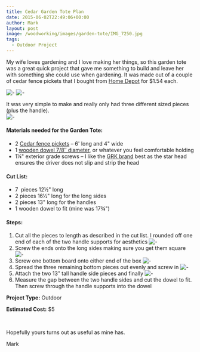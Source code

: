```yaml
---
title: Cedar Garden Tote Plan
date: 2015-06-02T22:49:06+00:00
author: Mark
layout: post
image: /woodworking/images/garden-tote/IMG_7250.jpg
tags:
  - Outdoor Project
---
```


My wife loves gardening and I love making her things, so this garden tote was a great quick project that gave me something to build and leave her with something she could use when gardening. It was made out of a couple of cedar fence pickets that I bought from [Home Depot](http://www.homedepot.com/p/Alta-Forest-Products-5-8-in-x-3-1-2-in-x-6-ft-Western-Red-Cedar-Flat-Top-Fence-Picket-63006/205757683) for $1.54 each.

![-](images/garden-tote/IMG_7572.jpg)
![-](images/garden-tote/IMG_7573.jpg)

It was very simple to make and really only had three different sized pieces (plus the handle).  
![-](images/garden-tote/Garden-Tote2.jpg)

#### Materials needed for the Garden Tote:

- 2 [Cedar fence pickets](http://www.homedepot.com/p/Alta-Forest-Products-5-8-in-x-3-1-2-in-x-6-ft-Western-Red-Cedar-Flat-Top-Fence-Picket-63006/205757683) – 6' long and 4" wide
- 1 [wooden dowel 7/8″ diameter](http://www.homedepot.com/p/Unbranded-6414U-7-8-in-x-7-8-in-x-48-in-Hardwood-Round-Dowel-10001807/203334067), or whatever you feel comfortable holding
- 1¼" exterior grade screws – I like the [GRK brand](https://amzn.to/3kZOWlK) best as the star head ensures the driver does not slip and strip the head

#### Cut List:

- 7  pieces 12½" long
- 2 pieces 16½" long for the long sides
- 2 pieces 13" long for the handles
- 1 wooden dowel to fit (mine was 17¾")

#### Steps:

1. Cut all the pieces to length as described in the cut list. I rounded off one end of each of the two handle supports for aesthetics
   ![-](images/garden-tote/Garden-Tote-step-2.jpg)
2. Screw the ends onto the long sides making sure you get them square
   ![-](images/garden-tote/Garden-Tote-step-3.jpg)
3. Screw one bottom board onto either end of the box
   ![-](images/garden-tote/Garden-Tote-step-4.jpg)
4. Spread the three remaining bottom pieces out evenly and screw in
   ![-](images/garden-tote/Garden-Tote-step-5.jpg)
5. Attach the two 13&#8243; tall handle side pieces and finally
   ![-](images/garden-tote/Garden-Tote2.jpg)
6. Measure the gap between the two handle sides and cut the dowel to fit. Then screw through the handle supports into the dowel

**Project Type:** Outdoor

**Estimated Cost:** $5

&nbsp;

Hopefully yours turns out as useful as mine has.

Mark
